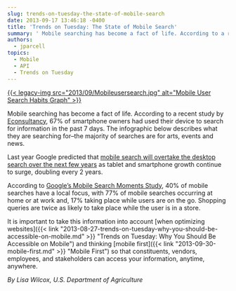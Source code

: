 ```yaml
---
slug: trends-on-tuesday-the-state-of-mobile-search
date: 2013-09-17 13:46:18 -0400
title: 'Trends on Tuesday: The State of Mobile Search'
summary: ' Mobile searching has become a fact of life. According to a recent study by Econsultancy, 67% of smartphone owners had used their device to search for information in the past 7 days. The infographic below describes what they are searching for&#8211;the majority of searches are for'
authors:
  - jparcell
topics:
  - Mobile
  - API
  - Trends on Tuesday
---
```


[{{< legacy-img src="2013/09/Mobileusersearch.jpg" alt="Mobile User Search Habits Graph" >}}](https://s3.amazonaws.com/digitalgov/_legacy-img/2013/09/Mobileusersearch.jpg)

Mobile searching has become a fact of life. According to a recent study by [Econsultancy](http://econsultancy.com/us/blog/63230-30-compelling-mobile-search-statistics), 67% of smartphone owners had used their device to search for information in the past 7 days. The infographic below describes what they are searching for&#8211;the majority of searches are for arts, events and news.

Last year Google predicted that [mobile search will overtake the desktop search over the next few years](http://econsultancy.com/us/nma-archive/61724-mobile-search-will-top-desktop-in-next-few-years-says-google-s-carrington) as tablet and smartphone growth continue to surge, doubling every 2 years.

According to [Google&#8217;s Mobile Search Moments Study](http://www.google.com/think/research-studies/creating-moments-that-matter.html), 40% of mobile searches have a local focus, with 77% of mobile searches occurring at home or at work and, 17% taking place while users are on the go. Shopping queries are twice as likely to take place while the user is in a store.

It is important to take this information into account [when optimizing websites]({{< link "2013-08-27-trends-on-tuesday-why-you-should-be-accessible-on-mobile.md" >}} "Trends on Tuesday: Why You Should Be Accessible on Mobile") and thinking [mobile first]({{< link "2013-09-30-mobile-first.md" >}} "Mobile First") so that constituents, vendors, employees, and stakeholders can access your information, anytime, anywhere.

_By Lisa Wilcox, U.S. Department of Agriculture_